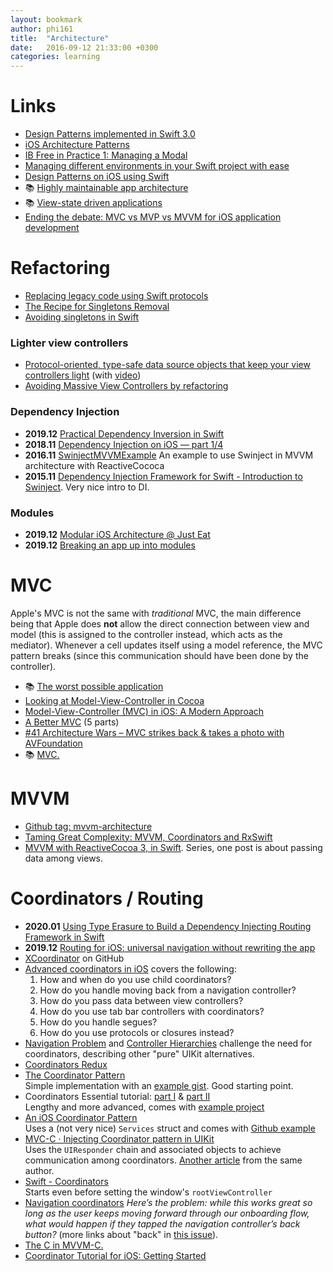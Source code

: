 ```yaml
---
layout: bookmark
author: phi161
title:  "Architecture"
date:   2016-09-12 21:33:00 +0300
categories: learning
---
```


# Links

* [Design Patterns implemented in Swift 3.0](https://github.com/ochococo/Design-Patterns-In-Swift)
* [iOS Architecture Patterns](https://medium.com/ios-os-x-development/ios-architecture-patterns-ecba4c38de52#.qoafphl7f)
* [IB Free in Practice 1: Managing a Modal](https://www.raizlabs.com/dev/2017/03/ibfree-practice-1-managing-modal/)
* [Managing different environments in your Swift project with ease](https://medium.com/flawless-app-stories/manage-different-environments-in-your-swift-project-with-ease-659f7f3fb1a6)
* [Design Patterns on iOS using Swift](https://www.raywenderlich.com/160653/design-patterns-ios-using-swift-part-22)
* 📚 [Highly maintainable app architecture](http://aplus.rs/2017/highly-maintainable-app-architecture/)
* 📚 [View-state driven applications](https://www.cocoawithlove.com/blog/view-state-driven-applications.html)
* [Ending the debate: MVC vs MVP vs MVVM for iOS application development](https://www.simform.com/mvc-mvp-mvvm-ios-app-development/)


# Refactoring

* [Replacing legacy code using Swift protocols](https://www.swiftbysundell.com/posts/replacing-legacy-code-using-swift-protocols)
* [The Recipe for Singletons Removal](https://albertodebortoli.com/2017/03/15/the-recipe-for-singletons-removal/)
* [Avoiding singletons in Swift](https://www.swiftbysundell.com/posts/avoiding-singletons-in-swift)

### Lighter view controllers

* [Protocol-oriented, type-safe data source objects that keep your view controllers light](https://github.com/jessesquires/JSQDataSourcesKit) (with [video](https://www.skilled.io/u/swiftsummit/pushing-the-limits-of-protocol-oriented-programming))
* [Avoiding Massive View Controllers by refactoring](https://medium.com/cocoaacademymag/avoiding-massive-view-controllers-by-refactoring-ffb6a55dfa42)

### Dependency Injection

* **2019.12** [Practical Dependency Inversion in Swift](https://medium.com/flawless-app-stories/practical-dependency-inversion-in-swift-1c1142161a8)
* **2018.11** [Dependency Injection on iOS — part 1/4](https://medium.com/@fernandodelrio/dependency-injection-on-ios-part-1-4-8847f302b3d9)
* **2016.11** [SwinjectMVVMExample](https://github.com/Swinject/SwinjectMVVMExample) 
An example to use Swinject in MVVM architecture with ReactiveCococa
* **2015.11** [Dependency Injection Framework for Swift - Introduction to Swinject](https://yoichitgy.github.io/post/dependency-injection-framework-for-swift-introduction-to-swinject/). Very nice intro to DI.

### Modules

* **2019.12** [Modular iOS Architecture @ Just Eat](https://tech.just-eat.com/2019/12/18/modular-ios-architecture-just-eat/)
* **2019.12** [Breaking an app up into modules](https://www.donnywals.com/breaking-an-app-up-into-modules/)


# MVC

Apple's MVC is not the same with _traditional_ MVC, the main difference being that Apple does __not__ allow the direct connection between view and model (this is assigned to the controller instead, which acts as the mediator). Whenever a cell updates itself using a model reference, the MVC pattern breaks (since this communication should have been done by the controller).

* 📚 [The worst possible application](https://www.cocoawithlove.com/blog/worst-possible-application.html)
* [Looking at Model-View-Controller in Cocoa](https://www.cocoawithlove.com/blog/mvc-and-cocoa.html)
* [Model-View-Controller (MVC) in iOS: A Modern Approach](https://www.raywenderlich.com/132662/mvc-in-ios-a-modern-approach)
* [A Better MVC](https://davedelong.com/blog/2017/11/06/a-better-mvc-part-1-the-problems/) (5 parts)
* [#41 Architecture Wars – MVC strikes back & takes a photo with AVFoundation](https://swifting.io/blog/2017/05/06/41-architecture-wars-mvc-strikes-back-takes-a-photo-with-avfoundation/)
* 📚 [MVC.](http://codeplease.io/2017/11/19/mvc/)


# MVVM

* [Github tag: mvvm-architecture](https://github.com/topics/mvvm-architecture?l=swift)
* [Taming Great Complexity: MVVM, Coordinators and RxSwift](https://blog.uptech.team/taming-great-complexity-mvvm-coordinators-and-rxswift-8daf8a76e7fd)
* [MVVM with ReactiveCocoa 3, in Swift](http://www.martinrichter.net/blog/2015/08/12/mvvm-with-reactivecocoa-3-in-swift/). Series, one post is about passing data among views.


# Coordinators / Routing

* **2020.01** [Using Type Erasure to Build a Dependency Injecting Routing Framework in Swift](https://swiftrocks.com/using-type-erasure-to-build-a-dependency-injector-in-swift.html)
* **2019.12** [Routing for iOS: universal navigation without rewriting the app](https://badootech.badoo.com/routing-for-ios-universal-navigation-without-rewriting-the-app-215b52a37cf2)
* [XCoordinator](https://github.com/quickbirdstudios/XCoordinator) on GitHub
* [Advanced coordinators in iOS](https://www.hackingwithswift.com/articles/175/advanced-coordinator-pattern-tutorial-ios) covers the following:
    1. How and when do you use child coordinators?
    1. How do you handle moving back from a navigation controller?
    1. How do you pass data between view controllers?
    1. How do you use tab bar controllers with coordinators?
    1. How do you handle segues?
    1. How do you use protocols or closures instead?
* [Navigation Problem](http://kean.github.io/post/navigation-problem) and [Controller Hierarchies](https://sandofsky.com/blog/controller-hierarchies.html) challenge the need for coordinators, describing other "pure" UIKit alternatives.
* [Coordinators Redux](http://khanlou.com/2015/10/coordinators-redux/)
* [The Coordinator Pattern](https://www.iamsim.me/the-coordinator-pattern/)  
Simple implementation with an [example gist](https://gist.github.com/simme/ea0918d534f13ace3445e84ec043ed99). Good starting point.
* Coordinators Essential tutorial: [part I](https://medium.com/blacklane-engineering/coordinators-essential-tutorial-part-i-376c836e9ba7) & [part II](https://medium.com/@panovdev/coordinators-essential-tutorial-part-ii-b5ab3eb4a74)  
Lengthy and more advanced, comes with [example project](https://github.com/AndreyPanov/ApplicationCoordinator)
* [An iOS Coordinator Pattern](https://will.townsend.io/2016/an-ios-coordinator-pattern)  
Uses a (not very nice) `Services` struct and comes with [Github example](https://github.com/wtsnz/Coordinator-Example)
* [MVC-C · Injecting Coordinator pattern in UIKit](http://aplus.rs/2017/mvc-c-injecting-coordinator-pattern-in-uikit/)  
Uses the `UIResponder` chain and associated objects to achieve communication among coordinators. [Another article](http://aplus.rs/2018/coordinator-missing-pattern-uikit/) from the same author.
* [Swift - Coordinators](http://skyefreeman.io/programming/2016/02/23/playing_with_app_coordinators.html)  
Starts even before setting the window's `rootViewController`
* [Navigation coordinators](http://irace.me/navigation-coordinators) _Here’s the problem: while this works great so long as the user keeps moving forward through our onboarding flow, what would happen if they tapped the navigation controller’s back button?_ (more links about "back" in [this issue](https://github.com/ReSwift/ReSwift-Router/issues/17)).
* [The C in MVVM-C.](https://medium.com/@myurieff/the-c-in-mvvm-c-2b18ff26e195)
* [Coordinator Tutorial for iOS: Getting Started](https://www.raywenderlich.com/177538/coordinator-tutorial-ios-getting-started)
